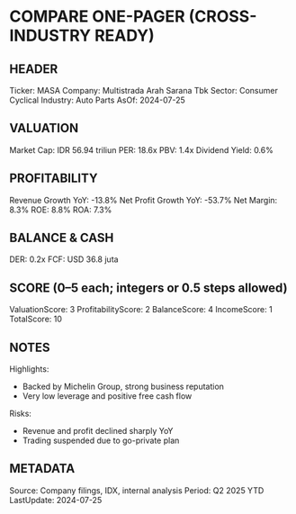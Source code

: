 # COMPARE ONE-PAGER (CROSS-INDUSTRY READY)

## HEADER
Ticker: MASA
Company: Multistrada Arah Sarana Tbk
Sector: Consumer Cyclical
Industry: Auto Parts
AsOf: 2024-07-25

## VALUATION
Market Cap: IDR 56.94 triliun
PER: 18.6x
PBV: 1.4x
Dividend Yield: 0.6%

## PROFITABILITY
Revenue Growth YoY: -13.8%
Net Profit Growth YoY: -53.7%
Net Margin: 8.3%
ROE: 8.8%
ROA: 7.3%

## BALANCE & CASH
DER: 0.2x
FCF: USD 36.8 juta

## SCORE (0–5 each; integers or 0.5 steps allowed)
ValuationScore: 3
ProfitabilityScore: 2
BalanceScore: 4
IncomeScore: 1
TotalScore: 10

## NOTES
Highlights:
- Backed by Michelin Group, strong business reputation
- Very low leverage and positive free cash flow

Risks:
- Revenue and profit declined sharply YoY
- Trading suspended due to go-private plan

## METADATA
Source: Company filings, IDX, internal analysis
Period: Q2 2025 YTD
LastUpdate: 2024-07-25